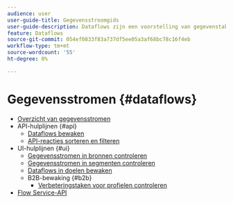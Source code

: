 ```yaml
---
audience: user
user-guide-title: Gegevensstroomgids
user-guide-description: Dataflows zijn een voorstelling van gegevenstaken die gegevens over het Platform verplaatsen.
feature: Dataflows
source-git-commit: 054ef0833f83a737df5ee05a3af68bc78c16f4eb
workflow-type: tm+mt
source-wordcount: '55'
ht-degree: 0%

---
```



# Gegevensstromen {#dataflows}

- [Overzicht van gegevensstromen](./home.md)
- API-hulplijnen {#api}
   - [Dataflows bewaken](./api/monitor.md)
   - [API-reacties sorteren en filteren](./api/sort-and-filter.md)
- UI-hulplijnen {#ui}
   - [Gegevensstromen in bronnen controleren](./ui/monitor-sources.md)
   - [Gegevensstromen in segmenten controleren](./ui/monitor-segments.md)
   - [Dataflows in doelen bewaken](./ui/monitor-destinations.md)
   - B2B-bewaking {#b2b}
      - [Verbeteringstaken voor profielen controleren](./ui/b2b/monitor-profile-enrichment.md)
- [Flow Service-API](https://www.adobe.io/experience-platform-apis/references/flow-service/)